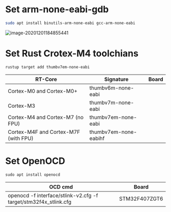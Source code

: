 # Set arm-none-eabi-gdb
```sh
sudo apt install binutils-arm-none-eabi gcc-arm-none-eabi
```

![image-20201201184855441](/Volumes/Fast_SSD/arros/arros-info/arros_embedded/docs_en/env.assets/image-20201201184855441.png)

# Set Rust Crotex-M4 toolchians

```none
rustup target add thumbv7em-none-eabi
```

| RT-Core                  | Signature | Board |
| ------------------------ | --------- | --------- |
| Cortex-M0 and Cortex-M0+ | thumbv6m-none-eabi ||
| Cortex-M3                | thumbv7m-none-eabi ||
| Cortex-M4 and Cortex-M7 (no FPU) | thumbv7em-none-eabi ||
| Cortex-M4F and Cortex-M7F (with FPU) | thumbv7em-none-eabihf ||

# Set OpenOCD

```
sudo apt install openocd
```

| OCD cmd                                                      | Board         |
| ------------------------------------------------------------ | ------------- |
| openocd -f interface/stlink-v2.cfg -f target/stm32f4x_stlink.cfg | STM32F407ZGT6 |

